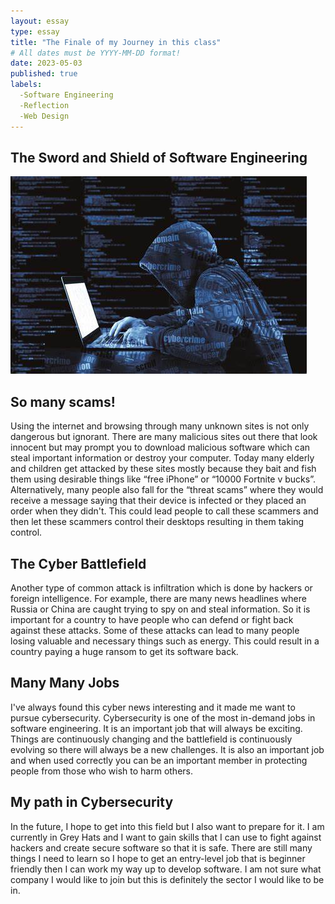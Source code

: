 ```yaml
---
layout: essay
type: essay
title: "The Finale of my Journey in this class"
# All dates must be YYYY-MM-DD format!
date: 2023-05-03
published: true
labels:
  -Software Engineering
  -Reflection
  -Web Design
---
```


## The Sword and Shield of Software Engineering
<img src="../img/man.jpg">
<h2> So many scams! </h2>
Using the internet and browsing through many unknown sites is not only dangerous but ignorant. There are many malicious sites out there that look innocent but may prompt you to download malicious software which can steal important information or destroy your computer. Today many elderly and children get attacked by these sites mostly because they bait and fish them using desirable things like “free iPhone” or “10000 Fortnite v bucks”. Alternatively, many people also fall for the “threat scams” where they would receive a message saying that their device is infected or they placed an order when they didn't. This could lead people to call these scammers and then let these scammers control their desktops resulting in them taking control.

## The Cyber Battlefield
Another type of common attack is infiltration which is done by hackers or foreign intelligence. For example, there are many news headlines where Russia or China are caught trying to spy on and steal information. So it is important for a country to have people who can defend or fight back against these attacks. Some of these attacks can lead to many people losing valuable and necessary things such as energy. This could result in a country paying a huge ransom to get its software back. 

## Many Many Jobs
I've always found this cyber news interesting and it made me want to pursue cybersecurity. Cybersecurity is one of the most in-demand jobs in software engineering. It is an important job that will always be exciting. Things are continuously changing and the battlefield is continuously evolving so there will always be a new challenges. It is also an important job and when used correctly you can be an important member in protecting people from those who wish to harm others.

## My path in Cybersecurity
In the future, I hope to get into this field but I also want to prepare for it. I am currently in Grey Hats and I want to gain skills that I can use to fight against hackers and create secure software so that it is safe. There are still many things I need to learn so I hope to get an entry-level job that is beginner friendly then I can work my way up to develop software. I am not sure what company I would like to join but this is definitely the sector I would like to be in.

